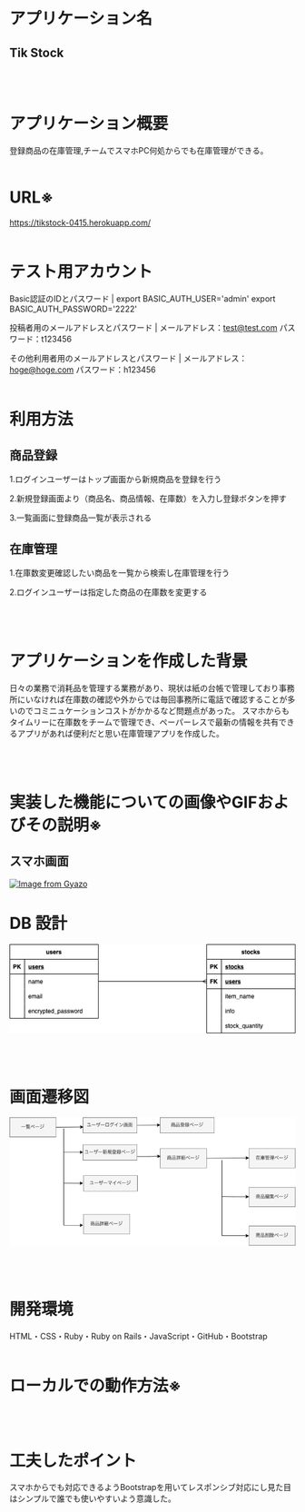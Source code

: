 # アプリケーション名
<h2>Tik Stock</h2>
<br></br>

# アプリケーション概要

登録商品の在庫管理,チームでスマホPC何処からでも在庫管理ができる。
<br></br>
# URL※
https://tikstock-0415.herokuapp.com/
<br></br>

# テスト用アカウント
Basic認証のIDとパスワード |  export BASIC_AUTH_USER='admin'
export BASIC_AUTH_PASSWORD='2222'

投稿者用のメールアドレスとパスワード   | メールアドレス：test@test.com
                                   パスワード：t123456

その他利用者用のメールアドレスとパスワード | メールアドレス：hoge@hoge.com
                                      パスワード：h123456
<br></br>
# 利用方法
## 商品登録
1.ログインユーザーはトップ画面から新規商品を登録を行う

2.新規登録画面より（商品名、商品情報、在庫数）を入力し登録ボタンを押す

3.一覧画面に登録商品一覧が表示される

## 在庫管理
1.在庫数変更確認したい商品を一覧から検索し在庫管理を行う

2.ログインユーザーは指定した商品の在庫数を変更する
<br></br>
<br></br>

# アプリケーションを作成した背景
日々の業務で消耗品を管理する業務があり、現状は紙の台帳で管理しており事務所にいなければ在庫数の確認や外からでは毎回事務所に電話で確認することが多いのでコミニュケーションコストがかかるなど問題点があった。
スマホからもタイムリーに在庫数をチームで管理でき、ペーパーレスで最新の情報を共有できるアプリがあれば便利だと思い在庫管理アプリを作成した。
<br></br>
<br></br>

# 実装した機能についての画像やGIFおよびその説明※

<h2>スマホ画面</h2>

[![Image from Gyazo](https://i.gyazo.com/b3468ebbb698d5d195286240543c1c3c.gif)](https://gyazo.com/b3468ebbb698d5d195286240543c1c3c)

# DB 設計

![Er-1](public/images/er-1.png)

<br></br>

# 画面遷移図

![Page](public/images/page.png)

<br></br>


# 開発環境
HTML・CSS・Ruby・Ruby on Rails・JavaScript・GitHub・Bootstrap
<br></br>

# ローカルでの動作方法※
<br></br>

# 工夫したポイント
スマホからでも対応できるようBootstrapを用いてレスポンシブ対応にし見た目はシンプルで誰でも使いやすいよう意識した。


